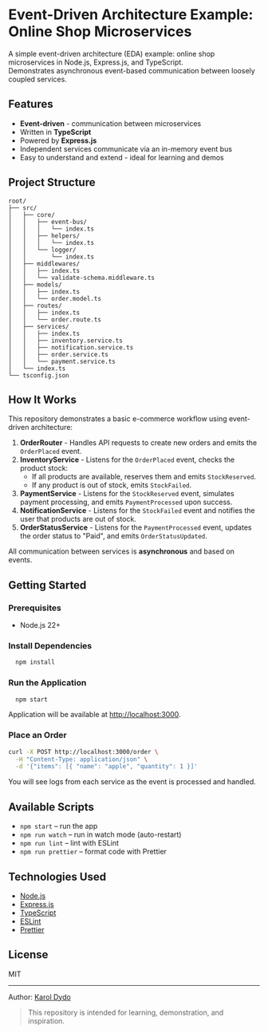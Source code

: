 # Event-Driven Architecture Example: Online Shop Microservices

A simple event-driven architecture (EDA) example: online shop microservices in Node.js, Express.js, and TypeScript.  
Demonstrates asynchronous event-based communication between loosely coupled services.

## Features

- **Event-driven** - communication between microservices
- Written in **TypeScript**
- Powered by **Express.js**
- Independent services communicate via an in-memory event bus
- Easy to understand and extend - ideal for learning and demos

## Project Structure

```
root/
├── src/
│   ├── core/
│   │   ├── event-bus/
│   │   │   └── index.ts
│   │   ├── helpers/
│   │   │   └── index.ts
│   │   └── logger/
│   │       └── index.ts
│   ├── middlewares/
│   │   ├── index.ts
│   │   └── validate-schema.middleware.ts
│   ├── models/
│   │   ├── index.ts
│   │   └── order.model.ts
│   ├── routes/
│   │   ├── index.ts
│   │   └── order.route.ts
│   ├── services/
│   │   ├── index.ts
│   │   ├── inventory.service.ts
│   │   ├── notification.service.ts
│   │   ├── order.service.ts
│   │   └── payment.service.ts
│   └── index.ts
└── tsconfig.json
```

## How It Works

This repository demonstrates a basic e-commerce workflow using event-driven architecture:

1. **OrderRouter** - Handles API requests to create new orders and emits the `OrderPlaced` event.
2. **InventoryService** - Listens for the `OrderPlaced` event, checks the product stock:
   - If all products are available, reserves them and emits `StockReserved`.
   - If any product is out of stock, emits `StockFailed`.
3. **PaymentService** - Listens for the `StockReserved` event, simulates payment processing, and emits `PaymentProcessed` upon success.
4. **NotificationService** - Listens for the `StockFailed` event and notifies the user that products are out of stock.
5. **OrderStatusService** - Listens for the `PaymentProcessed` event, updates the order status to "Paid", and emits `OrderStatusUpdated`.

All communication between services is **asynchronous** and based on events.

## Getting Started

### Prerequisites

- Node.js 22+

### Install Dependencies

```bash
  npm install
```

### Run the Application

```bash
  npm start
```

Application will be available at [http://localhost:3000](http://localhost:3000).

### Place an Order

```bash
curl -X POST http://localhost:3000/order \
  -H "Content-Type: application/json" \
  -d '{"items": [{ "name": "apple", "quantity": 1 }]'
```

You will see logs from each service as the event is processed and handled.

## Available Scripts

- `npm start` – run the app
- `npm run watch` – run in watch mode (auto-restart)
- `npm run lint` – lint with ESLint
- `npm run prettier` – format code with Prettier

## Technologies Used

- [Node.js](https://nodejs.org/)
- [Express.js](https://expressjs.com/)
- [TypeScript](https://www.typescriptlang.org/)
- [ESLint](https://eslint.org/)
- [Prettier](https://prettier.io/)

## License

MIT

---

Author: [Karol Dydo](https://github.com/karoldydo)

> This repository is intended for learning, demonstration, and inspiration.
